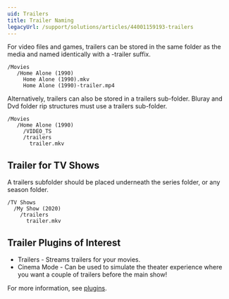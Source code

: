 ```yaml
---
uid: Trailers
title: Trailer Naming
legacyUrl: /support/solutions/articles/44001159193-trailers
---
```


For video files and games, trailers can be stored in the same folder as the media and named identically with a -trailer suffix.

```
/Movies
   /Home Alone (1990)
     Home Alone (1990).mkv
     Home Alone (1990)-trailer.mp4
```

Alternatively, trailers can also be stored in a trailers sub-folder. Bluray and Dvd folder rip structures must use a trailers sub-folder.

```
/Movies
   /Home Alone (1990)
     /VIDEO_TS
     /trailers
       trailer.mkv
```

## Trailer for TV Shows

A trailers subfolder should be placed underneath the series folder, or any season folder.

```
/TV Shows
  /My Show (2020)
    /trailers
      trailer.mkv
```

## Trailer Plugins of Interest

* Trailers - Streams trailers for your movies.
* Cinema Mode - Can be used to simulate the theater experience where you want a couple of trailers before the main show!

For more information, see [plugins](Plugins.md).
